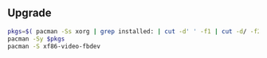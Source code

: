 ## Upgrade

```sh
pkgs=$( pacman -Ss xorg | grep installed: | cut -d' ' -f1 | cut -d/ -f2 )
pacman -Sy $pkgs 
pacman -S xf86-video-fbdev
```
